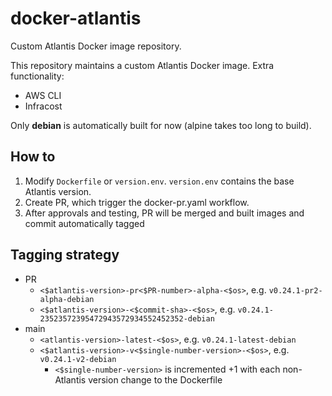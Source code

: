 # docker-atlantis
Custom Atlantis Docker image repository.

This repository maintains a custom Atlantis Docker image. 
Extra functionality:
- AWS CLI
- Infracost

Only **debian** is automatically built for now (alpine takes too long to build).

## How to
1. Modify `Dockerfile` or `version.env`. `version.env` contains the base Atlantis version.
2. Create PR, which trigger the docker-pr.yaml workflow.
3. After approvals and testing, PR will be merged and built images and commit automatically tagged

## Tagging strategy
- PR
  - `<$atlantis-version>-pr<$PR-number>-alpha-<$os>`, e.g. `v0.24.1-pr2-alpha-debian`
  - `<$atlantis-version>-<$commit-sha>-<$os>`, e.g. `v0.24.1-23523572395472943572934552452352-debian`
- main
  - `<atlantis-version>-latest-<$os>`, e.g. `v0.24.1-latest-debian`
  - `<$atlantis-version>-v<$single-number-version>-<$os>`, e.g. `v0.24.1-v2-debian`
    - `<$single-number-version>` is incremented +1 with each non-Atlantis version change to the Dockerfile

